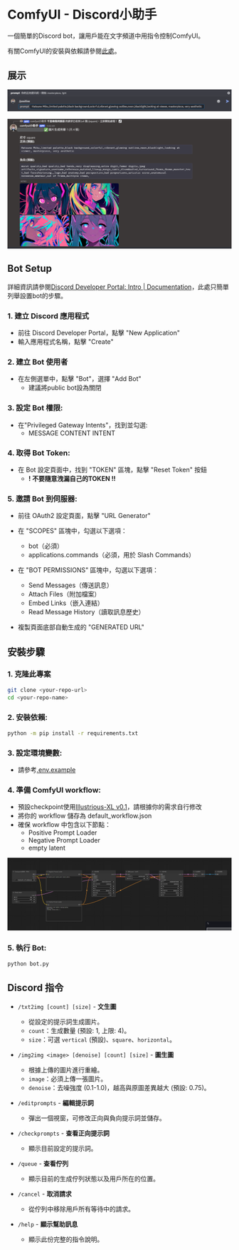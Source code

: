 # ComfyUI - Discord小助手

一個簡單的Discord bot，讓用戶能在文字頻道中用指令控制ComfyUI。

有關ComfyUI的安裝與依賴請參閱[此處](https://github.com/comfyanonymous/ComfyUI)。

## 展示

![pic](.meta/prompt_example.png)

![pic](.meta/gen_example.png)

## Bot Setup

詳細資訊請參閱[Discord Developer Portal: Intro | Documentation](https://discord.com/developers/docs/intro)，此處只簡單列舉設置bot的步驟。

### 1. 建立 Discord 應用程式
* 前往 Discord Developer Portal，點擊 "New Application"
* 輸入應用程式名稱，點擊 "Create"

### 2. 建立 Bot 使用者
* 在左側選單中，點擊 "Bot"，選擇 "Add Bot" 
    * 建議將public bot設為關閉

### 3. 設定 Bot 權限:
* 在"Privileged Gateway Intents"，找到並勾選:
    * MESSAGE CONTENT INTENT

### 4. 取得 Bot Token:
* 在 Bot 設定頁面中，找到 "TOKEN" 區塊，點擊 "Reset Token" 按鈕
    * **! 不要隨意洩漏自己的TOKEN !!**

### 5. 邀請 Bot 到伺服器:
* 前往 OAuth2 設定頁面，點擊 "URL Generator"

* 在 "SCOPES" 區塊中，勾選以下選項：
    * bot（必須）
    * applications.commands（必須，用於 Slash Commands）
* 在 "BOT PERMISSIONS" 區塊中，勾選以下選項：
    * Send Messages（傳送訊息）
    * Attach Files（附加檔案）
    * Embed Links（嵌入連結）
    * Read Message History（讀取訊息歷史）

* 複製頁面底部自動生成的 "GENERATED URL"

## 安裝步驟

### 1. 克隆此專案
```bash
git clone <your-repo-url>
cd <your-repo-name>
```

### 2. 安裝依賴:
```bash
python -m pip install -r requirements.txt
```

### 3. 設定環境變數:
* 請參考[.env.example](.env.example)

### 4. 準備 ComfyUI workflow:
* 預設checkpoint使用[Illustrious-XL v0.1](https://civitai.com/models/795765?modelVersionId=889818)，請根據你的需求自行修改
* 將你的 workflow 儲存為 default_workflow.json
* 確保 workflow 中包含以下節點：
    * Positive Prompt Loader
    * Negative Prompt Loader
    * empty latent

![pic](.meta/default_workflow_screenshot.png)

### 5. 執行 Bot:
```bash
python bot.py
```

## Discord 指令

*   `/txt2img [count] [size]` - **文生圖**
    *   從設定的提示詞生成圖片。
    *   `count`：生成數量 (預設: 1, 上限: 4)。
    *   `size`：可選 `vertical` (預設)、`square`、`horizontal`。

*   `/img2img <image> [denoise] [count] [size]` - **圖生圖**
    *   根據上傳的圖片進行重繪。
    *   `image`：必須上傳一張圖片。
    *   `denoise`：去噪強度 (0.1-1.0)，越高與原圖差異越大 (預設: 0.75)。

*   `/editprompts` - **編輯提示詞**
    *   彈出一個視窗，可修改正向與負向提示詞並儲存。

*   `/checkprompts` - **查看正向提示詞**
    *   顯示目前設定的提示詞。

*   `/queue` - **查看佇列**
    *   顯示目前的生成佇列狀態以及用戶所在的位置。

*   `/cancel` - **取消請求**
    *   從佇列中移除用戶所有等待中的請求。

*   `/help` - **顯示幫助訊息**
    *   顯示此份完整的指令說明。